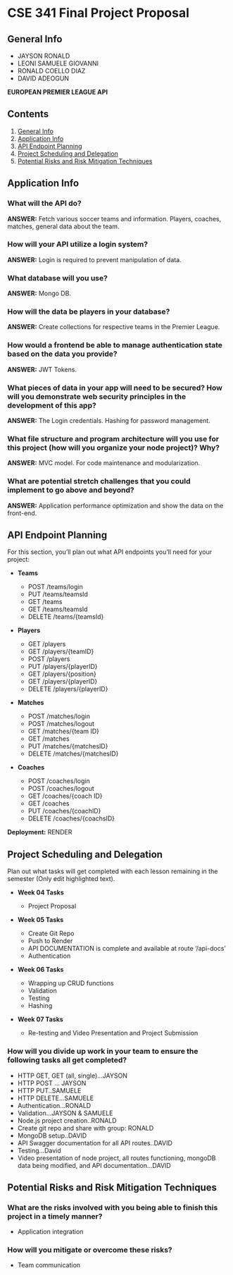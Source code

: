# CSE 341 Final Project Proposal

## General Info
- JAYSON RONALD
- LEONI SAMUELE GIOVANNI
- RONALD COELLO DIAZ
- DAVID ADEOGUN

**EUROPEAN PREMIER LEAGUE API**

## Contents
1. [General Info](#general-info)
2. [Application Info](#application-info)
3. [API Endpoint Planning](#api-endpoint-planning)
4. [Project Scheduling and Delegation](#project-scheduling-and-delegation)
5. [Potential Risks and Risk Mitigation Techniques](#potential-risks-and-risk-mitigation-techniques)

## Application Info
### What will the API do?
**ANSWER:** Fetch various soccer teams and information. Players, coaches, matches, general data about the team.

### How will your API utilize a login system?
**ANSWER:** Login is required to prevent manipulation of data.

### What database will you use?
**ANSWER:** Mongo DB.

### How will the data be players in your database?
**ANSWER:** Create collections for respective teams in the Premier League.

### How would a frontend be able to manage authentication state based on the data you provide?
**ANSWER:** JWT Tokens.

### What pieces of data in your app will need to be secured? How will you demonstrate web security principles in the development of this app?
**ANSWER:** The Login credentials. Hashing for password management.

### What file structure and program architecture will you use for this project (how will you organize your node project)? Why?
**ANSWER:** MVC model. For code maintenance and modularization.

### What are potential stretch challenges that you could implement to go above and beyond?
**ANSWER:** Application performance optimization and show the data on the front-end.

## API Endpoint Planning
For this section, you’ll plan out what API endpoints you’ll need for your project:

- **Teams**
  - POST /teams/login
  - PUT /teams/teamsId
  - GET /teams
  - GET /teams/teamsId
  - DELETE /teams/{teamsId}

- **Players**
  - GET /players
  - GET /players/{teamID}
  - POST /players
  - PUT /players/{playerID}
  - GET /players/{position}
  - GET /players/{playerID}
  - DELETE /players/{playerID}

- **Matches**
  - POST /matches/login
  - POST /matches/logout
  - GET /matches/{team ID}
  - GET /matches
  - PUT /matches/{matchesID}
  - DELETE /matches/{matchesID}

- **Coaches**
  - POST /coaches/login
  - POST /coaches/logout
  - GET /coaches/{coach ID}
  - GET /coaches
  - PUT /coaches/{coachID}
  - DELETE /coaches/{coachsID}

**Deployment:** RENDER

## Project Scheduling and Delegation
Plan out what tasks will get completed with each lesson remaining in the semester (Only edit highlighted text).

- **Week 04 Tasks**
  - Project Proposal
- **Week 05 Tasks**
  - Create Git Repo
  - Push to Render
  - API DOCUMENTATION is complete and available at route ‘/api-docs’
  - Authentication
- **Week 06 Tasks**
  - Wrapping up CRUD functions
  - Validation
  - Testing
  - Hashing

- **Week 07 Tasks**
  - Re-testing and Video Presentation and Project Submission

### How will you divide up work in your team to ensure the following tasks all get completed?
- HTTP GET, GET (all, single)…JAYSON
- HTTP POST … JAYSON
- HTTP PUT..SAMUELE
- HTTP DELETE…SAMUELE
- Authentication…RONALD
- Validation…JAYSON & SAMUELE
- Node.js project creation..RONALD
- Create git repo and share with group: RONALD
- MongoDB setup..DAVID
- API Swagger documentation for all API routes..DAVID
- Testing…David
- Video presentation of node project, all routes functioning, mongoDB data being modified, and API documentation…DAVID

## Potential Risks and Risk Mitigation Techniques
### What are the risks involved with you being able to finish this project in a timely manner?
- Application integration

### How will you mitigate or overcome these risks?
- Team communication
